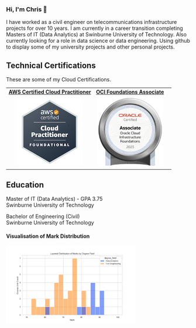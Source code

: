 ### Hi, I'm Chris 👋

I have worked as a civil engineer on telecommunications infrastructure projects for over 10 years. I am currently in a career transition completing Masters of IT (Data Analytics) at Swinburne University of Technology. Also currently looking for a role in data science or data engineering. Using github to display some of my university projects and other personal projects.

<!--
**rickardc/rickardc** is a ✨ _special_ ✨ repository because its `README.md` (this file) appears on your GitHub profile.

Here are some ideas to get you started:

- 🔭 I’m currently working on ...
- 🌱 I’m currently learning ...
- 👯 I’m looking to collaborate on ...
- 🤔 I’m looking for help with ...
- 💬 Ask me about ...
- 📫 How to reach me: ...
- 😄 Pronouns: ...
- ⚡ Fun fact: ...
-->

<!--

## Skills

- structured problem solving
- priority management
- 

- data analysis
- data visualisation
- machine learning
- cloud computing
- data engineering

## Projects

- Telstra Wireless Design
- Optus Wireless Design
- NBN Fixed Wireless Design

- Add pictures of projects

### University Projects

- Computer Vision
- Image Classification (without deep learning)
- User Centred Design
- Data Visualisation
- Suburb Search


## Work Experience

- Project Engineer
- Structural Engineer

-->

## Technical Certifications

These are some of my Cloud Certifications.

<table>
    <tr>
        <td>
            <a href="https://www.credly.com/badges/b7232518-e858-4961-81fc-32be8077ccb9/public_url" target=_blank>
            <b>AWS Certified Cloud Practitioner</b>
            </a>
        </td>
        <td>
            <a href="https://catalog-education.oracle.com/pls/certview/sharebadge?id=56D96A8F3C7446F7F5441A7DB642CC57DB4994D2FAAA9723FBB500D3BBAFC6C3" target=_blank> 
            <b>OCI Foundations Associate</b>
            </a>
        <td>
    </tr>
    <tr>
        <td style="text-align:center">
            <img src="assets/aws-certified-cloud-practitioner.png" alt="AWS Certified Cloud Practitioner Badge" />
        </td>
        <td style="text-align:center">
            <img src="assets/OCIF2023CA.png" alt="OCI Foundations Associate Badge" width=180/>
        </td>
    </tr>

</table>

## Education

Master of IT (Data Analytics) - GPA 3.75
<br>
Swinburne University of Technology

Bachelor of Engineering (Civil)
<br>
Swinburne University of Technology

#### Visualisation of Mark Distribution

<img src="assets/histogram.png" alt="Histogram of Marks" width=70%/>
